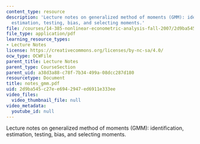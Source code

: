 ```yaml
---
content_type: resource
description: 'Lecture notes on generalized method of moments (GMM): identification,
  estimation, testing, bias, and selecting moments.'
file: /courses/14-385-nonlinear-econometric-analysis-fall-2007/2d9ba545c27ee6942947ed6911e333ee_notes_gmm.pdf
file_type: application/pdf
learning_resource_types:
- Lecture Notes
license: https://creativecommons.org/licenses/by-nc-sa/4.0/
ocw_type: OCWFile
parent_title: Lecture Notes
parent_type: CourseSection
parent_uid: a38d3a88-c78f-7b34-499a-08dcc287d180
resourcetype: Document
title: notes_gmm.pdf
uid: 2d9ba545-c27e-e694-2947-ed6911e333ee
video_files:
  video_thumbnail_file: null
video_metadata:
  youtube_id: null
---
```

Lecture notes on generalized method of moments (GMM): identification, estimation, testing, bias, and selecting moments.